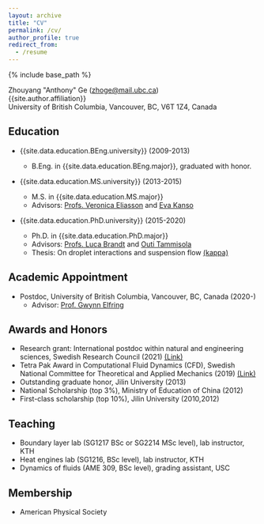 ```yaml
---
layout: archive
title: "CV"
permalink: /cv/
author_profile: true
redirect_from:
  - /resume
---
```


{% include base_path %}

Zhouyang "Anthony" Ge (zhoge@mail.ubc.ca) <br />
{{site.author.affiliation}} <br />
University of British Columbia, Vancouver, BC, V6T 1Z4, Canada


## Education

* {{site.data.education.BEng.university}} (2009-2013)
  * B.Eng. in {{site.data.education.BEng.major}}, graduated with honor.

* {{site.data.education.MS.university}} (2013-2015)
  * M.S. in {{site.data.education.MS.major}}
  * Advisors: [Profs. Veronica Eliasson](http://eliasson.mines.edu/) and [Eva Kanso](https://sites.usc.edu/kansolab/)

* {{site.data.education.PhD.university}} (2015-2020)
  * Ph.D. in {{site.data.education.PhD.major}}
  * Advisors: [Profs. Luca Brandt](https://www.mech.kth.se/~luca/) and [Outi Tammisola](https://www.mech.kth.se/mech/info_staff.xhtml?ID=219)
  * Thesis: On droplet interactions and suspension flow [(kappa)](https://kth.diva-portal.org/smash/record.jsf?dswid=9947&pid=diva2%3A1397050&c=3&searchType=SIMPLE&language=en&query=zhouyang+ge&af=%5B%5D&aq=%5B%5B%5D%5D&aq2=%5B%5B%5D%5D&aqe=%5B%5D&noOfRows=50&sortOrder=author_sort_asc&sortOrder2=title_sort_asc&onlyFullText=false&sf=all)


## Academic Appointment

* Postdoc, University of British Columbia, Vancouver, BC, Canada (2020-)
  * Advisor: [Prof. Gwynn Elfring](https://soft.mech.ubc.ca/)


## Awards and Honors

* Research grant: International postdoc within natural and engineering sciences, Swedish Research Council (2021) [(Link)](https://www.vr.se/english/applying-for-funding/decisions/2021-08-25-international-postdoc-within-natural-and-engineering-sciences-autumn-call.html)
* Tetra Pak Award in Computational Fluid Dynamics (CFD), Swedish National Committee
for Theoretical and Applied Mechanics (2019) [(Link)](https://nkmek.wordpress.com/doktorandpriser/)
* Outstanding graduate honor, Jilin University (2013)
* National Scholarship (top 3%), Ministry of Education of China (2012)
* First-class scholarship (top 10%), Jilin University (2010,2012)


## Teaching

* Boundary layer lab (SG1217 BSc or SG2214 MSc level), lab instructor, KTH
* Heat engines lab (SG1216, BSc level), lab instructor, KTH
* Dynamics of fluids (AME 309, BSc level), grading assistant, USC


## Membership

* American Physical Society
